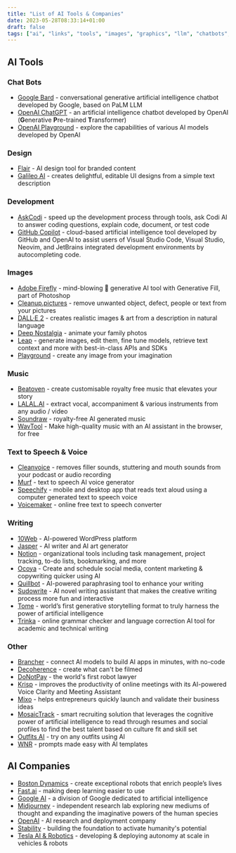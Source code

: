 ```yaml
---
title: "List of AI Tools & Companies"
date: 2023-05-28T08:33:14+01:00
draft: false
tags: ["ai", "links", "tools", "images", "graphics", "llm", "chatbots", "chatgpt", "music", "text-to-speech", "writing"]
---
```

## AI Tools

### Chat Bots
- [Google Bard](https://bard.google.com/) - conversational generative artificial intelligence chatbot developed by Google, based on PaLM LLM
- [OpenAI ChatGPT](https://openai.com/blog/chatgpt) - an artificial intelligence chatbot developed by OpenAI (**G**enerative **P**re-trained **T**ransformer)
- [OpenAI Playground](https://platform.openai.com/playground/) - explore the capabilities of various AI models developed by OpenAI

### Design
- [Flair](https://flair.ai/) - AI design tool for branded content
- [Galileo AI](https://www.usegalileo.ai/) - creates delightful, editable UI designs from a simple text description

### Development
- [AskCodi](https://askcodi.com) - speed up the development process through tools, ask Codi AI to answer coding questions, explain code, document, or test code
- [GitHub Copilot](https://github.com/features/copilot) - cloud-based artificial intelligence tool developed by GitHub and OpenAI to assist users of Visual Studio Code, Visual Studio, Neovim, and JetBrains integrated development environments by autocompleting code.

### Images
- [Adobe Firefly](https://www.adobe.com/ie/sensei/generative-ai/firefly.html) - mind-blowing 🤯 generative AI tool with Generative Fill, part of Photoshop
- [Cleanup.pictures](https://cleanup.pictures/) - remove unwanted object, defect, people or text from your pictures
- [DALL·E 2](https://openai.com/product/dall-e-2) - creates realistic images & art from a description in natural language
- [Deep Nostalgia](https://www.myheritage.com/deep-nostalgia) - animate your family photos
- [Leap](https://tryleap.ai) - generate images, edit them, fine tune models, retrieve text context and more with best-in-class APIs and SDKs
- [Playground](https://playgroundai.com/) - create any image from your imagination

### Music
- [Beatoven](https://www.beatoven.ai/) - create customisable royalty free music that elevates your story
- [LALAL.AI](https://www.lalal.ai/) - extract vocal, accompaniment & various instruments from any audio / video
- [Soundraw](https://soundraw.io/) - royalty-free AI generated music
- [WavTool](https://wavtool.com/) - Make high-quality music with an AI assistant in the browser, for free

### Text to Speech & Voice
- [Cleanvoice](https://cleanvoice.ai/) - removes filler sounds, stuttering and mouth sounds from your podcast or audio recording
- [Murf](https://murf.ai/) - text to speech AI voice generator
- [Speechify](https://speechify.com/) - mobile and desktop app that reads text aloud using a computer generated text to speech voice
- [Voicemaker](https://voicemaker.in) - online free text to speech converter

### Writing
- [10Web](https://10web.io) - AI-powered WordPress platform
- [Jasper](https://www.jasper.ai/) - AI writer and AI art generator
- [Notion](https://www.notion.so/product/ai) - organizational tools including task management, project tracking, to-do lists, bookmarking, and more
- [Ocoya](https://www.ocoya.com/) - Create and schedule social media, content marketing & copywriting quicker using AI
- [Quillbot](https://quillbot.com/) - AI-powered paraphrasing tool to enhance your writing
- [Sudowrite](https://www.sudowrite.com/) - AI novel writing assistant that makes the creative writing process more fun and interactive
- [Tome](https://tome.app/) - world’s first generative storytelling format to truly harness the power of artificial intelligence
- [Trinka](https://trinka.ai) - online grammar checker and language correction AI tool for academic and technical writing

### Other
- [Brancher](https://brancher.ai) - connect AI models to build AI apps in minutes, with no-code
- [Decoherence](https://decoherence.co) - create what can't be filmed
- [DoNotPay](https://donotpay.com/) - the world's first robot lawyer
- [Krisp](https://krisp.ai/) - improves the productivity of online meetings with its AI-powered Voice Clarity and Meeting Assistant
- [Mixo](https://www.mixo.io/) - helps entrepreneurs quickly launch and validate their business ideas
- [MosaicTrack](https://mosaic.ai) - smart recruiting solution that leverages the cognitive power of artificial intelligence to read through resumes and social profiles to find the best talent based on culture fit and skill set
- [Outfits AI](https://www.outfitsai.com/) - try on any outfits using AI
- [WNR](https://wnr.ai) - prompts made easy with AI templates

## AI Companies
- [Boston Dynamics](https://www.youtube.com/@BostonDynamics) - create exceptional robots that enrich people’s lives
- [Fast.ai](https://www.fast.ai/) - making deep learning easier to use
- [Google AI](https://ai.google/) - a division of Google dedicated to artificial intelligence
- [Midjourney](https://www.midjourney.com/) - independent research lab exploring new mediums of thought and expanding the imaginative powers of the human species
- [OpenAI](https://openai.com/) - AI research and deployment company
- [Stability](https://stability.ai/) - building the foundation to activate humanity's potential
- [Tesla AI & Robotics](https://www.tesla.com/en_gb/AI) - developing & deploying autonomy at scale in vehicles & robots

